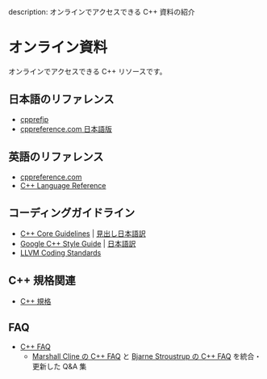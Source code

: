 description: オンラインでアクセスできる C++ 資料の紹介

# オンライン資料

オンラインでアクセスできる C++ リソースです。

## 日本語のリファレンス
- [cpprefjp](https://cpprefjp.github.io/)
- [cppreference.com 日本語版](https://ja.cppreference.com/w/cpp)

## 英語のリファレンス
- [cppreference.com](https://en.cppreference.com/w/)
- [C++ Language Reference](https://docs.microsoft.com/en-us/cpp/cpp/cpp-language-reference)

## コーディングガイドライン
- [C++ Core Guidelines](http://isocpp.github.io/CppCoreGuidelines/CppCoreGuidelines) | [見出し日本語訳](https://qiita.com/tetsurom/items/322c7b58cddaada861ff)
- [Google C++ Style Guide](https://google.github.io/styleguide/cppguide.html) | [日本語訳](https://ttsuki.github.io/styleguide/cppguide.ja.html)
- [LLVM Coding Standards](https://llvm.org/docs/CodingStandards.html)

## C++ 規格関連
- [C++ 規格](https://cppmap.github.io/standardization/working-drafts/)

## FAQ
- [C++ FAQ](https://isocpp.org/faq)
    - [Marshall Cline の C++ FAQ](http://www.cs.technion.ac.il/users/yechiel/c++-faq/index.html) と [Bjarne Stroustrup の C++ FAQ](http://stroustrup.com/bs_faq.html) を統合・更新した Q&A 集
